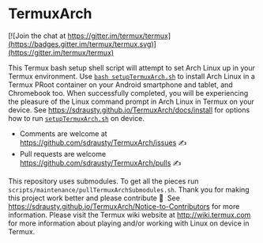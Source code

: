 TermuxArch
===============
[![Join the chat at https://gitter.im/termux/termux](https://badges.gitter.im/termux/termux.svg)](https://gitter.im/termux/termux)

This Termux bash setup shell script will attempt to set Arch Linux up in your Termux environment.  Use [`bash setupTermuxArch.sh`](setupTermuxArch.sh) to install Arch Linux in a Termux PRoot container on your Android smartphone and tablet, and Chromebook too.  When successfully completed, you will be experiencing the pleasure of the Linux command prompt in Arch Linux in Termux on your device.  See https://sdrausty.github.io/TermuxArch/docs/install for options how to run [`setupTermuxArch.sh`](https://sdrausty.github.io/TermuxArch/setupTermuxArch.sh) on device.

* Comments are welcome at https://github.com/sdrausty/TermuxArch/issues ✍ 
* Pull requests are welcome https://github.com/sdrausty/TermuxArch/pulls ✍ 

This repository uses submodules.  To get all the pieces run `scripts/maintenance/pullTermuxArchSubmodules.sh`.  Thank you for making this project work better and please contribute 🔆  See https://sdrausty.github.io/TermuxArch/Notice-to-Contributors for more information.  Please visit the Termux wiki website at http://wiki.termux.com for more information about playing and/or working with Linux on device in Termux.

